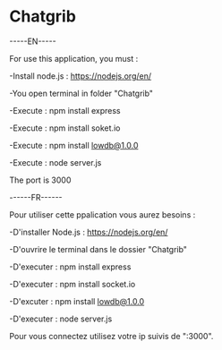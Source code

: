 # Chatgrib

-----EN-----

For use this application, you must :

-Install node.js : https://nodejs.org/en/

-You open terminal in folder "Chatgrib"

-Execute : npm install express

-Execute : npm install soket.io

-Execute : npm install lowdb@1.0.0

-Execute : node server.js

The port is 3000

------FR------

Pour utiliser cette ppalication vous aurez besoins :

-D'installer Node.js : https://nodejs.org/en/

-D'ouvrire le terminal dans le dossier "Chatgrib"

-D'executer : npm install express

-D'executer : npm install socket.io

-D'excuter : npm install lowdb@1.0.0

-D'executer : node server.js

Pour vous connectez utilisez votre ip suivis de ":3000".
